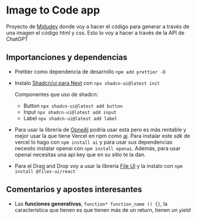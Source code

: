 # Image to Code app

Proyecto de [Midudev](https://www.youtube.com/watch?v=Mhk78pRLHeo&t=313s) donde voy a hacer el código para generar a través de una imagen el código html y css. Esto lo voy a hacer a través de la API de ChatGPT

## Importanciones y dependencias

- Prettier como dependencia de desarrollo `npm add prettier -D`

- Instalo [Shadcn/ui para Next](https://ui.shadcn.com/docs/installation/next) con `npx shadcn-ui@latest init`

  Componentes que uso de shadcn:

  - Button `npx shadcn-ui@latest add button`
  - Input `npx shadcn-ui@latest add input`
  - Label `npx shadcn-ui@latest add label`

- Para usar la librería de [OpneAI](https://platform.openai.com/docs/libraries/node-js-library) podría usar esta pero es más rentable y mejor usar la que tiene Vercel en npm como [ai](https://www.npmjs.com/package/ai). Para instalar este _sdk_ de vercel lo hago con `npm install ai` y para usar sus dependencias necesito instalar openai con `npm install openai`. Además, para usar openai necesitas una api key que en su sitio te la dan.

- Para el Drag and Drop voy a usar la librería [File UI](https://www.files-ui.com) y la instalo con `npm install @files-ui/react`

## Comentarios y apostes interesantes

- Las **funciones generativas**, `function* function_name () {}`, la característica que tienen es que tienen más de un return, tienen un _yield_
